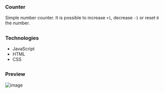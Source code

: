 ### Counter

Simple number counter. It is possible to increase <code>+1</code>, decrease <code>-1</code> or reset <code>0</code> the number.

##

### Technologies
- JavaScript
- HTML
- CSS

##

### Preview

![image](https://github.com/user-attachments/assets/bdbf1798-7725-40ab-89d4-bdaa47511727)
